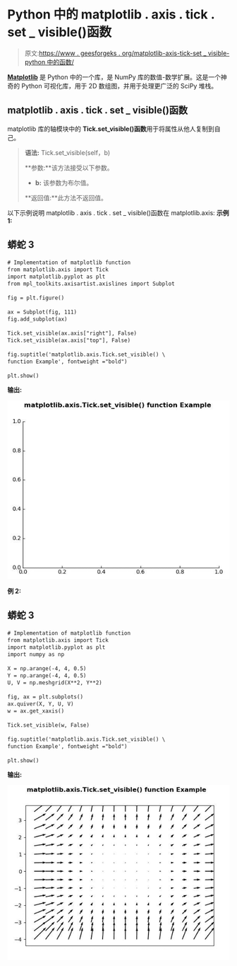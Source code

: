 # Python 中的 matplotlib . axis . tick . set _ visible()函数

> 原文:[https://www . geesforgeks . org/matplotlib-axis-tick-set _ visible-python 中的函数/](https://www.geeksforgeeks.org/matplotlib-axis-tick-set_visible-function-in-python/)

[**Matplotlib**](https://www.geeksforgeeks.org/python-introduction-matplotlib/) 是 Python 中的一个库，是 NumPy 库的数值-数学扩展。这是一个神奇的 Python 可视化库，用于 2D 数组图，并用于处理更广泛的 SciPy 堆栈。

## matplotlib . axis . tick . set _ visible()函数

matplotlib 库的轴模块中的 **Tick.set_visible()函数**用于将属性从他人复制到自己。

> **语法:** Tick.set_visible(self，b)
> 
> **参数:**该方法接受以下参数。
> 
> *   **b:** 该参数为布尔值。
> 
> **返回值:**此方法不返回值。

以下示例说明 matplotlib . axis . tick . set _ visible()函数在 matplotlib.axis:
**示例 1:**

## 蟒蛇 3

```
# Implementation of matplotlib function
from matplotlib.axis import Tick
import matplotlib.pyplot as plt  
from mpl_toolkits.axisartist.axislines import Subplot  

fig = plt.figure()  

ax = Subplot(fig, 111)  
fig.add_subplot(ax)  

Tick.set_visible(ax.axis["right"], False)  
Tick.set_visible(ax.axis["top"], False)

fig.suptitle('matplotlib.axis.Tick.set_visible() \
function Example', fontweight ="bold")  

plt.show() 
```

**输出:**

![](img/e8e813e943f7c01723def270c38f373d.png)

**例 2:**

## 蟒蛇 3

```
# Implementation of matplotlib function
from matplotlib.axis import Tick
import matplotlib.pyplot as plt  
import numpy as np 

X = np.arange(-4, 4, 0.5)  
Y = np.arange(-4, 4, 0.5)  
U, V = np.meshgrid(X**2, Y**2)  

fig, ax = plt.subplots()  
ax.quiver(X, Y, U, V)  
w = ax.get_xaxis() 

Tick.set_visible(w, False) 

fig.suptitle('matplotlib.axis.Tick.set_visible() \
function Example', fontweight ="bold")  

plt.show() 
```

**输出:**

![](img/fb16c90004225b9cea06db29574bb07a.png)